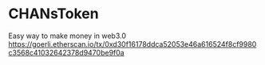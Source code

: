 # CHANsToken
Easy way to make money in web3.0 
https://goerli.etherscan.io/tx/0xd30f16178ddca52053e46a616524f8cf9980c3568c41032642378d9470be9f0a
